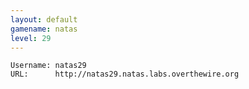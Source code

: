 ```yaml
---
layout: default
gamename: natas
level: 29
---
```

    Username: natas29
    URL:      http://natas29.natas.labs.overthewire.org
